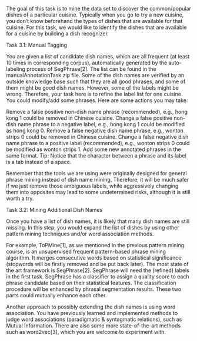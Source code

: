 The goal of this task is to mine the data set to discover the common/popular dishes of a particular cuisine. Typically when you go to try a new cuisine, you don’t know beforehand the types of dishes that are available for that cuisine. For this task, we would like to identify the dishes that are available for a cuisine by building a dish recognizer.

Task 3.1: Manual Tagging

You are given a list of candidate dish names, which are all frequent (at least 10 times in corresponding corpus), automatically generated by the auto-labeling process of SegPhrase[2]. The list can be found in the manualAnnotationTask.zip file. Some of the dish names are verified by an outside knowledge base such that they are all good phrases, and some of them might be good dish names. However, some of the labels might be wrong. Therefore, your task here is to refine the label list for one cuisine. You could modify/add some phrases. Here are some actions you may take:

Remove a false positive non-dish name phrase (recommended), e.g., hong kong 1 could be removed in Chinese cuisine. Change a false positive non-dish name phrase to a negative label, e.g., hong kong 1 could be modified as hong kong 0. Remove a false negative dish name phrase, e.g., wonton strips 0 could be removed in Chinese cuisine. Change a false negative dish name phrase to a positive label (recommended), e.g., wonton strips 0 could be modified as wonton strips 1. Add some new annotated phrases in the same format. Tip: Notice that the character between a phrase and its label is a tab instead of a space.

Remember that the tools we are using were originally designed for general phrase mining instead of dish name mining. Therefore, it will be much safer if we just remove those ambiguous labels, while aggressively changing them into opposites may lead to some undetermined risks, although it is still worth a try.

Task 3.2: Mining Additional Dish Names

Once you have a list of dish names, it is likely that many dish names are still missing. In this step, you would expand the list of dishes by using other pattern mining techniques and/or word association methods.

For example, ToPMine[1], as we mentioned in the previous pattern mining course, is an unsupervised frequent pattern-based phrase mining algorithm. It merges consecutive words based on statistical significance (stopwords will be firstly removed and be put back later). The most state of the art framework is SegPhrase[2]. SegPhrase will need the (refined) labels in the first task. SegPhrase has a classifier to assign a quality score to each phrase candidate based on their statistical features. The classification procedure will be enhanced by phrasal segmentation results. These two parts could mutually enhance each other.

Another approach to possibly extending the dish names is using word association. You have previously learned and implemented methods to judge word associations (paradigmatic & syntagmatic relations), such as Mutual Information. There are also some more state-of-the-art methods such as word2vec[3], which you are welcome to experiment with.
